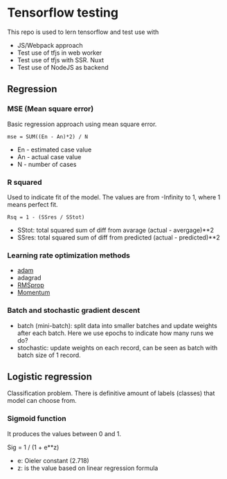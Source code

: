 # Tensorflow testing

This repo is used to lern tensorflow and test use with

- JS/Webpack approach
- Test use of tfjs in web worker
- Test use of tfjs with SSR. Nuxt
- Test use of NodeJS as backend

## Regression

### MSE (Mean square error)

Basic regression approach using mean square error.

`mse = SUM((En - An)*2) / N`

- En - estimated case value
- An - actual case value
- N - number of cases

### R squared

Used to indicate fit of the model. The values are from -Infinity to 1, where 1 means perfect fit.

`Rsq = 1 - (SSres / SStot)`

- SStot: total squared sum of diff from avarage (actual - avergage)\*\*2
- SSres: total squared sum of diff from predicted (actual - predicted)\*\*2

### Learning rate optimization methods

- [adam](https://www.youtube.com/watch?v=JXQT_vxqwIs)
- adagrad
- [RMSprop](https://www.youtube.com/watch?v=_e-LFe_igno)
- [Momentum](https://www.youtube.com/watch?v=k8fTYJPd3_I)

### Batch and stochastic gradient descent

- batch (mini-batch): split data into smaller batches and update weights after each batch. Here we use epochs to indicate how many runs we do?
- stochastic: update weights on each record, can be seen as batch with batch size of 1 record.

## Logistic regression

Classification problem. There is definitive amount of labels (classes) that model can choose from.

### Sigmoid function

It produces the values between 0 and 1.

Sig = 1 / (1 + e\*\*z)

- e: Oieler constant (2.718)
- z: is the value based on linear regression formula
